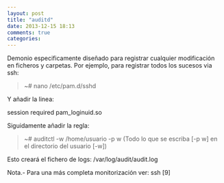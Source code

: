 ```yaml
---
layout: post
title: "auditd"
date: 2013-12-15 18:13
comments: true
categories: 
---
```

Demonio especificamente diseñado para registrar cualquier modificación en ficheros y carpetas. Por ejemplo, para registrar todos los sucesos via ssh:

>~# nano /etc/pam.d/sshd

Y añadir la linea:

session required pam_loginuid.so

Siguidamente añadir la regla:

>~# auditctl -w /home/usuario -p w (Todo lo que se escriba [-p w] en el directorio del usuario [-w])

Esto creará el fichero de logs: /var/log/audit/audit.log

Nota.- Para una más completa monitorización ver: ssh [9]

